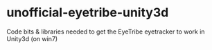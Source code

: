 unofficial-eyetribe-unity3d
===========================

Code bits &amp; libraries needed to get the EyeTribe eyetracker to work in Unity3d (on win7)
